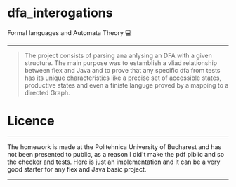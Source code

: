# dfa_interogations
Formal languages and Automata Theory :computer:

---

> The project consists of parsing ana anlysing an DFA with a given structure. The main purpose was to estamblish a vliad relationship between flex and Java and to prove that any specific dfa from tests has its unique characteristics like a precise set of accessible states, productive states and even a finiste languge proved by a mapping to a directed Graph. 




# Licence
---
The homework is made at the Politehnica University of Bucharest and has not been presented to public, as a reason I did't make the pdf piblic and so the checker and tests. Here is just an implementation and it can be a very good starter for any flex and Java basic project.

---